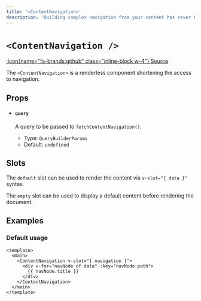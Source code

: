 ```yaml
---
title: '<ContentNavigation>'
description: 'Building complex navigation from your content has never been easier.'
---
```


# `<ContentNavigation />`

[:icon{name="fa-brands:github" class="inline-block w-4"} Source](https://github.com/nuxt/content/blob/main/src/runtime/components/ContentNavigation.ts)

The `<ContentNavigation>` is a renderless component shortening the access to navigation.

## Props

- #### `query`

  A query to be passed to `fetchContentNavigation()`.
  - Type: `QueryBuilderParams`
  - Default: `undefined`

## Slots

The `default` slot can be used to render the content via `v-slot="{ data }"` syntax.

The `empty` slot can be used to display a default content before rendering the document.

## Examples

### Default usage

```vue [pages/[...slug.vue]]
<template>
  <main>
    <ContentNavigation v-slot="{ navigation }">
      <div v-for="navNode of data" :key="navNode.path">
        {{ navNode.title }}
      </div>
    </ContentNavigation>
  </main>
</template>
```
